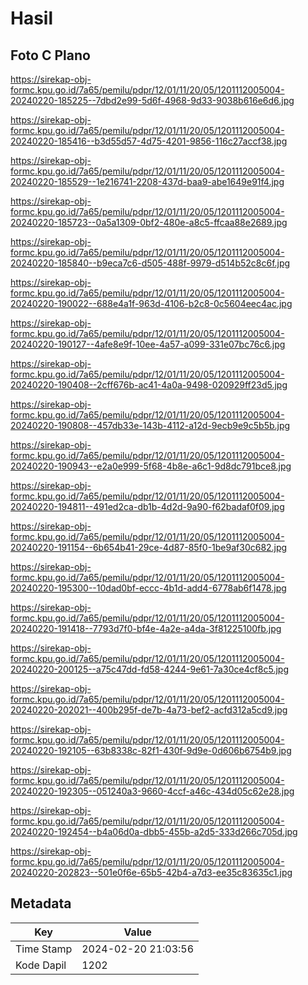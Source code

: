 # Hasil

## Foto C Plano

https://sirekap-obj-formc.kpu.go.id/7a65/pemilu/pdpr/12/01/11/20/05/1201112005004-20240220-185225--7dbd2e99-5d6f-4968-9d33-9038b616e6d6.jpg

https://sirekap-obj-formc.kpu.go.id/7a65/pemilu/pdpr/12/01/11/20/05/1201112005004-20240220-185416--b3d55d57-4d75-4201-9856-116c27accf38.jpg

https://sirekap-obj-formc.kpu.go.id/7a65/pemilu/pdpr/12/01/11/20/05/1201112005004-20240220-185529--1e216741-2208-437d-baa9-abe1649e91f4.jpg

https://sirekap-obj-formc.kpu.go.id/7a65/pemilu/pdpr/12/01/11/20/05/1201112005004-20240220-185723--0a5a1309-0bf2-480e-a8c5-ffcaa88e2689.jpg

https://sirekap-obj-formc.kpu.go.id/7a65/pemilu/pdpr/12/01/11/20/05/1201112005004-20240220-185840--b9eca7c6-d505-488f-9979-d514b52c8c6f.jpg

https://sirekap-obj-formc.kpu.go.id/7a65/pemilu/pdpr/12/01/11/20/05/1201112005004-20240220-190022--688e4a1f-963d-4106-b2c8-0c5604eec4ac.jpg

https://sirekap-obj-formc.kpu.go.id/7a65/pemilu/pdpr/12/01/11/20/05/1201112005004-20240220-190127--4afe8e9f-10ee-4a57-a099-331e07bc76c6.jpg

https://sirekap-obj-formc.kpu.go.id/7a65/pemilu/pdpr/12/01/11/20/05/1201112005004-20240220-190408--2cff676b-ac41-4a0a-9498-020929ff23d5.jpg

https://sirekap-obj-formc.kpu.go.id/7a65/pemilu/pdpr/12/01/11/20/05/1201112005004-20240220-190808--457db33e-143b-4112-a12d-9ecb9e9c5b5b.jpg

https://sirekap-obj-formc.kpu.go.id/7a65/pemilu/pdpr/12/01/11/20/05/1201112005004-20240220-190943--e2a0e999-5f68-4b8e-a6c1-9d8dc791bce8.jpg

https://sirekap-obj-formc.kpu.go.id/7a65/pemilu/pdpr/12/01/11/20/05/1201112005004-20240220-194811--491ed2ca-db1b-4d2d-9a90-f62badaf0f09.jpg

https://sirekap-obj-formc.kpu.go.id/7a65/pemilu/pdpr/12/01/11/20/05/1201112005004-20240220-191154--6b654b41-29ce-4d87-85f0-1be9af30c682.jpg

https://sirekap-obj-formc.kpu.go.id/7a65/pemilu/pdpr/12/01/11/20/05/1201112005004-20240220-195300--10dad0bf-eccc-4b1d-add4-6778ab6f1478.jpg

https://sirekap-obj-formc.kpu.go.id/7a65/pemilu/pdpr/12/01/11/20/05/1201112005004-20240220-191418--7793d7f0-bf4e-4a2e-a4da-3f81225100fb.jpg

https://sirekap-obj-formc.kpu.go.id/7a65/pemilu/pdpr/12/01/11/20/05/1201112005004-20240220-200125--a75c47dd-fd58-4244-9e61-7a30ce4cf8c5.jpg

https://sirekap-obj-formc.kpu.go.id/7a65/pemilu/pdpr/12/01/11/20/05/1201112005004-20240220-202021--400b295f-de7b-4a73-bef2-acfd312a5cd9.jpg

https://sirekap-obj-formc.kpu.go.id/7a65/pemilu/pdpr/12/01/11/20/05/1201112005004-20240220-192105--63b8338c-82f1-430f-9d9e-0d606b6754b9.jpg

https://sirekap-obj-formc.kpu.go.id/7a65/pemilu/pdpr/12/01/11/20/05/1201112005004-20240220-192305--051240a3-9660-4ccf-a46c-434d05c62e28.jpg

https://sirekap-obj-formc.kpu.go.id/7a65/pemilu/pdpr/12/01/11/20/05/1201112005004-20240220-192454--b4a06d0a-dbb5-455b-a2d5-333d266c705d.jpg

https://sirekap-obj-formc.kpu.go.id/7a65/pemilu/pdpr/12/01/11/20/05/1201112005004-20240220-202823--501e0f6e-65b5-42b4-a7d3-ee35c83635c1.jpg


## Metadata

| Key        | Value               |
| ---------- | ------------------- |
| Time Stamp | 2024-02-20 21:03:56 |
| Kode Dapil | 1202                |



